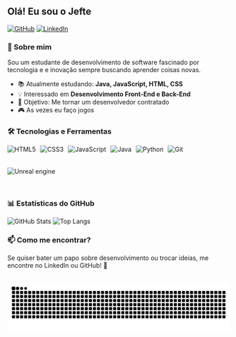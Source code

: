 ## Olá! Eu sou o Jefte

[![GitHub](https://img.shields.io/badge/GitHub-000?style=for-the-badge&logo=github&logoColor=white)](https://github.com/Jefte-Souza)
[![LinkedIn](https://img.shields.io/badge/LinkedIn-0077B5?style=for-the-badge&logo=linkedin&logoColor=white)](https://www.linkedin.com/in/jefte-souza-borges-117243299)

### 🚀 Sobre mim
Sou um estudante de desenvolvimento de software fascinado por tecnologia e  e inovação sempre buscando aprender coisas novas.

- 📚 Atualmente estudando: **Java, JavaScript, HTML, CSS**
- 💡 Interessado em **Desenvolvimento Front-End e Back-End**
- 🎯 Objetivo: Me tornar um desenvolvedor contratado
- 🎮 As vezes eu faço jogos

### 🛠️ Tecnologias e Ferramentas
<div style="display: flex; flex-wrap: wrap; gap: 10px;">
<img src="https://cdn.jsdelivr.net/gh/devicons/devicon/icons/html5/html5-original.svg" height="40" alt="HTML5" />
<img src="https://cdn.jsdelivr.net/gh/devicons/devicon/icons/css3/css3-original.svg" height="40" alt="CSS3" />
<img src="https://cdn.jsdelivr.net/gh/devicons/devicon/icons/javascript/javascript-original.svg" height="40" alt="JavaScript" />
<img src="https://cdn.jsdelivr.net/gh/devicons/devicon/icons/java/java-original.svg" height="40" alt="Java" />
<img src="https://cdn.jsdelivr.net/gh/devicons/devicon@latest/icons/python/python-original.svg" height="40" alt="Python"/>
<img src="https://cdn.jsdelivr.net/gh/devicons/devicon/icons/git/git-original.svg" height="40" alt="Git" />
<img src="https://cdn.jsdelivr.net/gh/devicons/devicon@latest/icons/unrealengine/unrealengine-original-wordmark.svg" height="40" alt="Unreal engine"/>                             
</div>

##
### 📊 Estatísticas do GitHub
![GitHub Stats](https://github-readme-stats.vercel.app/api?username=jefte-souza&show_icons=true&theme=ambient_gradient)
![Top Langs](https://github-readme-stats.vercel.app/api/top-langs/?username=jefte-souza&layout=compact&theme=ambient_gradient)

### 📫 Como me encontrar?
Se quiser bater um papo sobre desenvolvimento ou trocar ideias, me encontre no LinkedIn ou GitHub! 🚀

##
![Snake animation](https://github.com/Jefte-Souza/Jefte-Souza/blob/output/github-contribution-grid-snake.svg)
